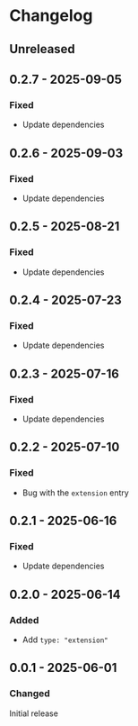 # Changelog

## Unreleased

## 0.2.7 - 2025-09-05

### Fixed

- Update dependencies

## 0.2.6 - 2025-09-03

### Fixed

- Update dependencies

## 0.2.5 - 2025-08-21

### Fixed

- Update dependencies

## 0.2.4 - 2025-07-23

### Fixed

- Update dependencies

## 0.2.3 - 2025-07-16

### Fixed

- Update dependencies

## 0.2.2 - 2025-07-10

### Fixed

- Bug with the `extension` entry

## 0.2.1 - 2025-06-16

### Fixed

- Update dependencies

## 0.2.0 - 2025-06-14

### Added

- Add `type: "extension"`

## 0.0.1 - 2025-06-01

### Changed

Initial release
